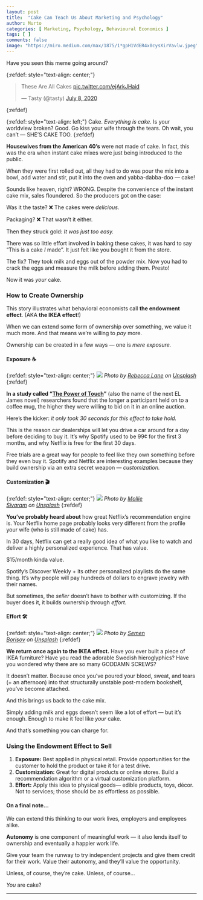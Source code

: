 ```yaml
---
layout: post
title:  "Cake Can Teach Us About Marketing and Psychology"
author: Murto
categories: [ Marketing, Psychology, Behavioural Economics ]
tags: [ ]
comments: false
image: "https://miro.medium.com/max/1875/1*gpH1VdER4x0cysXirVavlw.jpeg"
---
```


Have you seen this meme going around?

{:refdef: style="text-align: center;"}
<blockquote class="twitter-tweet"><p lang="en" dir="ltr">These Are All Cakes <a href="https://t.co/ejArkJHaid">pic.twitter.com/ejArkJHaid</a></p>&mdash; Tasty (@tasty) <a href="https://twitter.com/tasty/status/1280966608933003264?ref_src=twsrc%5Etfw">July 8, 2020</a></blockquote> <script async src="https://platform.twitter.com/widgets.js" charset="utf-8"></script>
{:refdef}

{:refdef: style="text-align: left;"}
Cake. *Everything is cake.* Is your worldview broken? Good. Go kiss your wife through the tears. Oh wait, you can’t — SHE’S CAKE TOO.
{:refdef}

**Housewives from the American 40’s** were not made of cake. In fact, this was the era when instant cake mixes were just being introduced to the public.

When they were first rolled out, all they had to do was pour the mix into a bowl, add water and stir, put it into the oven and yabba-dabba-doo — cake!

Sounds like heaven, right? WRONG. Despite the convenience of the instant cake mix, sales floundered. So the producers got on the case:

Was it the taste? ❌ The cakes were *delicious.*

Packaging? ❌ That wasn’t it either.

Then they struck gold: *It was just too easy.*

There was so little effort involved in baking these cakes, it was hard to say “This is a cake *I* made”. It just felt like you bought it from the store.

The fix? They took milk and eggs out of the powder mix. Now you had to crack the eggs and measure the milk before adding them. Presto!

Now it was *your* cake.

### **How to Create Ownership**

This story illustrates what behavioral economists call **the endowment effect**. (AKA **the IKEA effect**!)

When we can extend some form of ownership over something, we value it much more. And that means we’re willing to *pay* more.

Ownership can be created in a few ways — one is *mere exposure.*

#### **Exposure ☕**

{:refdef: style="text-align: center;"}
![](https://miro.medium.com/max/6876/0*nkbkeonyknIfc46S)
*Photo by [Rebecca Lane](https://unsplash.com/@rebeccajeanettelane?utm_source=medium&utm_medium=referral) on [Unsplash](https://unsplash.com/?utm_source=medium&utm_medium=referral)*
{:refdef}

**In a study called “[The Power of Touch](https://www.researchgate.net/publication/5140687_The_power_of_touch_An_examination_of_the_effect_of_duration_of_physical_contact_on_the_valuation_of_objects)”** (also the name of the next EL James novel) researchers found that the longer a participant held on to a coffee mug, the higher they were willing to bid on it in an online auction.

Here’s the kicker: *it only took 30 seconds for this effect to take hold.*

This is the reason car dealerships will let you drive a car around for a day before deciding to buy it. It’s why Spotify used to be 99¢ for the first 3 months, and why Netflix is free for the first 30 days.

Free trials are a great way for people to feel like they own something before they even buy it. Spotify and Netflix are interesting examples because they build ownership via an extra secret weapon — *customization.*

#### **Customization 🎬**

{:refdef: style="text-align: center;"}
![](https://miro.medium.com/max/5725/0*Mnkc6DN0Xeatwobr)
*Photo by [Mollie Sivaram](https://unsplash.com/@molliesivaram?utm_source=medium&utm_medium=referral) on [Unsplash](https://unsplash.com/?utm_source=medium&utm_medium=referral)*
{:refdef}

**You’ve probably heard about** how great Netflix’s recommendation engine is. Your Netflix home page probably looks very different from the profile your wife (who is still made of cake) has.

In 30 days, Netflix can get a really good idea of what you like to watch and deliver a highly personalized experience. That has value.

$15/month kinda value.

Spotify’s Discover Weekly + its other personalized playlists do the same thing. It’s why people will pay hundreds of dollars to engrave jewelry with their names.

But sometimes, the *seller* doesn’t have to bother with customizing. If the buyer does it, it builds ownership through *effort.*

#### **Effort 🛠**
{:refdef: style="text-align: center;"}
![](https://miro.medium.com/max/6730/0*vaDDNoEWmqOUUCwo)
*Photo by [Semen Borisov](https://unsplash.com/@devsnice?utm_source=medium&utm_medium=referral) on [Unsplash](https://unsplash.com/?utm_source=medium&utm_medium=referral)*
{:refdef}

**We return once again to the IKEA effect.** Have you ever built a piece of IKEA furniture? Have you read the adorable Swedish hieroglyphics? Have you wondered why there are so many GODDAMN SCREWS?

It doesn’t matter. Because once you’ve poured your blood, sweat, and tears (+ an afternoon) into that structurally unstable post-modern bookshelf, you’ve become attached.

And this brings us back to the cake mix.

Simply adding milk and eggs doesn’t seem like a lot of effort — but it’s enough. Enough to make it feel like *your* cake.

And that’s something you can charge for.

### **Using the Endowment Effect to Sell**

1. **Exposure:** Best applied in physical retail. Provide opportunities for the customer to hold the product or take it for a test drive.
2. **Customization:** Great for digital products or online stores. Build a recommendation algorithm or a virtual customization platform.
3. **Effort:** Apply this idea to physical goods— edible products, toys, décor. Not to services; those should be as effortless as possible.

#### **On a final note…**

We can extend this thinking to our work lives, employers and employees alike.

**Autonomy** is one component of meaningful work — it also lends itself to ownership and eventually a happier work life.

Give your team the runway to try independent projects and give them credit for their work. Value their autonomy, and they’ll value the opportunity.

Unless, of course, they’re cake. Unless, of course…

*You* are cake?

***
